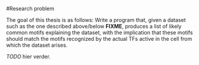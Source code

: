 #Research problem

The goal of this thesis is as follows: Write a program that, given a
dataset such as the one described above/below **FIXME**, produces a list
of likely common motifs explaining the dataset, with the implication
that these motifs should match the motifs recognized by the actual TFs
active in the cell from which the dataset arises.

*TODO* hier verder.
